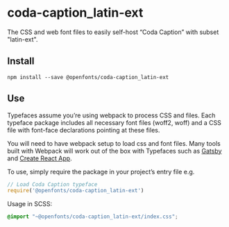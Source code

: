 
# coda-caption_latin-ext

The CSS and web font files to easily self-host “Coda Caption” with subset "latin-ext".

## Install

`npm install --save @openfonts/coda-caption_latin-ext`

## Use

Typefaces assume you’re using webpack to process CSS and files. Each typeface
package includes all necessary font files (woff2, woff) and a CSS file with
font-face declarations pointing at these files.

You will need to have webpack setup to load css and font files. Many tools built
with Webpack will work out of the box with Typefaces such as [Gatsby](https://github.com/gatsbyjs/gatsby)
and [Create React App](https://github.com/facebookincubator/create-react-app).

To use, simply require the package in your project’s entry file e.g.

```javascript
// Load Coda Caption typeface
require('@openfonts/coda-caption_latin-ext')
```

Usage in SCSS:
```scss
@import "~@openfonts/coda-caption_latin-ext/index.css";
```
